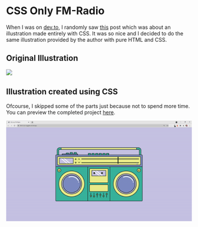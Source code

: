 # CSS Only FM-Radio

When I was on [dev.to](https://dev.to/), I randomly saw [this](https://dev.to/aneeqakhan/animating-my-illustration-using-animate-css-1cm8) post which was about an illustration
made entirely with CSS. It was so nice and I decided to do the same illustration provided
by the author with pure HTML and CSS. 

## Original Illustration

![](https://res.cloudinary.com/practicaldev/image/fetch/s--SDxTkTaM--/c_limit%2Cf_auto%2Cfl_progressive%2Cq_auto%2Cw_880/https://dev-to-uploads.s3.amazonaws.com/i/4i9m6x9sl9a8to1avro9.png)

## Illustration created using CSS

Ofcourse, I skipped some of the parts just because not to spend more time. You can preview the completed project [here](https://html-css-nuggets.vercel.app/).

![](fm-radio.gif)
